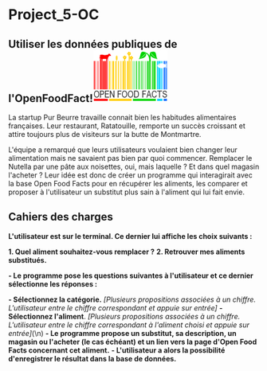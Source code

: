 # Project_5-OC
## Utiliser les données publiques de l'OpenFoodFact!![Image of Openfoodfact](Images/Open_Food_Facts_logo.svg.png)
La startup Pur Beurre travaille connait bien les habitudes alimentaires françaises. Leur restaurant, Ratatouille, remporte un succès croissant et attire toujours plus de visiteurs sur la butte de Montmartre.

L'équipe a remarqué que leurs utilisateurs voulaient bien changer leur alimentation mais ne savaient pas bien par quoi commencer. Remplacer le Nutella par une pâte aux noisettes, oui, mais laquelle ? Et dans quel magasin l'acheter ? Leur idée est donc de créer un programme qui interagirait avec la base Open Food Facts pour en récupérer les aliments, les comparer et proposer à l'utilisateur un substitut plus sain à l'aliment qui lui fait envie.

## Cahiers des charges
**L'utilisateur est sur le terminal. Ce dernier lui affiche les choix suivants :**

**1. Quel aliment souhaitez-vous remplacer ?**
**2. Retrouver mes aliments substitués.**

**- Le programme pose les questions suivantes à l'utilisateur et ce dernier sélectionne les réponses :**

**- Sélectionnez la catégorie.** *[Plusieurs propositions associées à un chiffre. L'utilisateur entre le chiffre correspondant et appuie sur entrée]*
**- Sélectionnez l'aliment**. *[Plusieurs propositions associées à un chiffre. L'utilisateur entre le chiffre correspondant à l'aliment choisi et appuie sur entrée]*(\n)
**- Le programme propose un substitut, sa description, un magasin ou l'acheter (le cas échéant) et un lien vers la page d'Open Food Facts concernant cet aliment.**
**- L'utilisateur a alors la possibilité d'enregistrer le résultat dans la base de données.**

